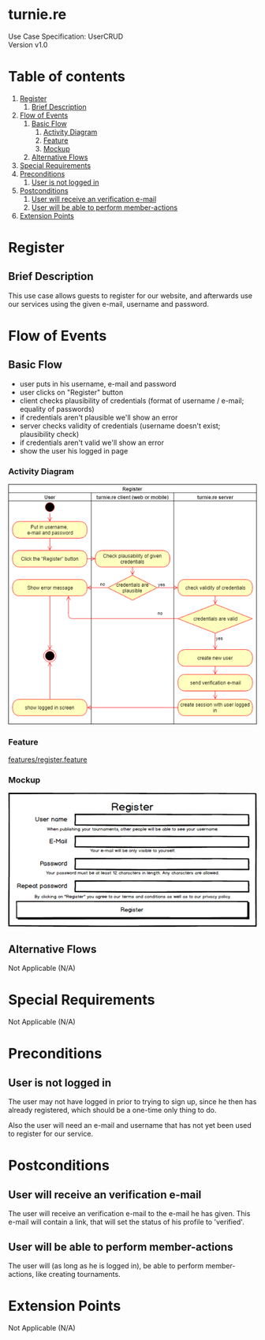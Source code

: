 # turnie.re

Use Case Specification: UserCRUD  
Version v1.0

# Table of contents

1. [Register](#register)
   1. [Brief Description](#brief-description)
1. [Flow of Events](#flow-of-events)
   1. [Basic Flow](#basic-flow)
      1. [Activity Diagram](#activity-diagram)
      1. [Feature](#feature)
      1. [Mockup](#mockup)
   1. [Alternative Flows](#alternative-flows)
1. [Special Requirements](#special-requirements)
1. [Preconditions](#preconditions)
   1. [User is not logged in](#user-is-not-logged-in)
1. [Postconditions](#postconditions)
   1. [User will receive an verification e-mail](#user-will-receive-an-verification-email)
   1. [User will be able to perform member-actions](#user-will-be-able-to-perform-memberactions)
1. [Extension Points](#extension-points)


# Register

## Brief Description

This use case allows guests to register for our website, and afterwards use our services using the given e-mail, username and password.

# Flow of Events

## Basic Flow

 - user puts in his username, e-mail and password
 - user clicks on "Register" button
 - client checks plausibility of credentials (format of username / e-mail; equality of passwords)
 - if credentials aren't plausible we'll show an error
 - server checks validity of credentials (username doesn't exist; plausibility check)
 - if credentials aren't valid we'll show an error
 - show the user his logged in page
 
### Activity Diagram
![Activity Diagram](../imgs/use_case_register.png)

### Feature
[features/register.feature](../features/register.feature)

### Mockup
![Mockuo](../imgs/mockups/mockup_register.png)

## Alternative Flows
Not Applicable (N/A)

# Special Requirements
Not Applicable (N/A)

# Preconditions

## User is not logged in
The user may not have logged in prior to trying to sign up, since he then has already registered, which should be a one-time only thing to do.

Also the user will need an e-mail and username that has not yet been used to register for our service.

# Postconditions

## User will receive an verification e-mail
The user will receive an verification e-mail to the e-mail he has given.
This e-mail will contain a link, that will set the status of his profile to 'verified'.

## User will be able to perform member-actions
The user will (as long as he is logged in), be able to perform member-actions, like creating tournaments.

# Extension Points
Not Applicable (N/A)
